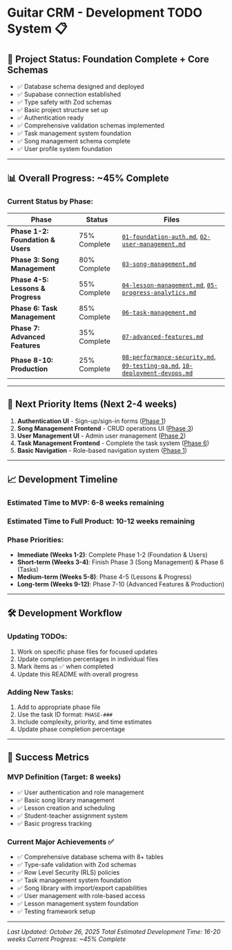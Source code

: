 # Guitar CRM - Development TODO System 📋

## 🎯 Project Status: **Foundation Complete + Core Schemas**

- ✅ Database schema designed and deployed
- ✅ Supabase connection established
- ✅ Type safety with Zod schemas
- ✅ Basic project structure set up
- ✅ Authentication ready
- ✅ Comprehensive validation schemas implemented
- ✅ Task management system foundation
- ✅ Song management schema complete
- ✅ User profile system foundation

---

## 📊 Overall Progress: **~45% Complete**

### **Current Status by Phase:**

| Phase                             | Status       | Files                                                                                                                                                    |
| --------------------------------- | ------------ | -------------------------------------------------------------------------------------------------------------------------------------------------------- |
| **Phase 1-2: Foundation & Users** | 75% Complete | [`01-foundation-auth.md`](01-foundation-auth.md), [`02-user-management.md`](02-user-management.md)                                                       |
| **Phase 3: Song Management**      | 80% Complete | [`03-song-management.md`](03-song-management.md)                                                                                                         |
| **Phase 4-5: Lessons & Progress** | 55% Complete | [`04-lesson-management.md`](04-lesson-management.md), [`05-progress-analytics.md`](05-progress-analytics.md)                                             |
| **Phase 6: Task Management**      | 85% Complete | [`06-task-management.md`](06-task-management.md)                                                                                                         |
| **Phase 7: Advanced Features**    | 35% Complete | [`07-advanced-features.md`](07-advanced-features.md)                                                                                                     |
| **Phase 8-10: Production**        | 25% Complete | [`08-performance-security.md`](08-performance-security.md), [`09-testing-qa.md`](09-testing-qa.md), [`10-deployment-devops.md`](10-deployment-devops.md) |

---

## 🎯 Next Priority Items (Next 2-4 weeks)

1. **Authentication UI** - Sign-up/sign-in forms ([Phase 1](01-foundation-auth.md#auth-001))
2. **Song Management Frontend** - CRUD operations UI ([Phase 3](03-song-management.md#song-001))
3. **User Management UI** - Admin user management ([Phase 2](02-user-management.md#user-001))
4. **Task Management Frontend** - Complete the task system ([Phase 6](06-task-management.md#task-001))
5. **Basic Navigation** - Role-based navigation system ([Phase 1](01-foundation-auth.md#ui-002))

---

## 📈 Development Timeline

### **Estimated Time to MVP:** 6-8 weeks remaining

### **Estimated Time to Full Product:** 10-12 weeks remaining

### **Phase Priorities:**

- **Immediate (Weeks 1-2)**: Complete Phase 1-2 (Foundation & Users)
- **Short-term (Weeks 3-4)**: Finish Phase 3 (Song Management) & Phase 6 (Tasks)
- **Medium-term (Weeks 5-8)**: Phase 4-5 (Lessons & Progress)
- **Long-term (Weeks 9-12)**: Phase 7-10 (Advanced Features & Production)

---

## 🛠️ Development Workflow

### **Updating TODOs:**

1. Work on specific phase files for focused updates
2. Update completion percentages in individual files
3. Mark items as ✅ when completed
4. Update this README with overall progress

### **Adding New Tasks:**

1. Add to appropriate phase file
2. Use the task ID format: `PHASE-###`
3. Include complexity, priority, and time estimates
4. Update phase completion percentage

---

## 📝 Success Metrics

### **MVP Definition** (Target: 8 weeks)

- ✅ User authentication and role management
- ✅ Basic song library management
- ✅ Lesson creation and scheduling
- ✅ Student-teacher assignment system
- ✅ Basic progress tracking

### **Current Major Achievements** ✅

- ✅ Comprehensive database schema with 8+ tables
- ✅ Type-safe validation with Zod schemas
- ✅ Row Level Security (RLS) policies
- ✅ Task management system foundation
- ✅ Song library with import/export capabilities
- ✅ User management with role-based access
- ✅ Lesson management system foundation
- ✅ Testing framework setup

---

_Last Updated: October 26, 2025_
_Total Estimated Development Time: 16-20 weeks_
_Current Progress: ~45% Complete_
